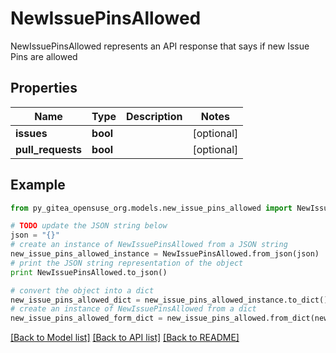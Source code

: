 # NewIssuePinsAllowed

NewIssuePinsAllowed represents an API response that says if new Issue Pins are allowed

## Properties
Name | Type | Description | Notes
------------ | ------------- | ------------- | -------------
**issues** | **bool** |  | [optional] 
**pull_requests** | **bool** |  | [optional] 

## Example

```python
from py_gitea_opensuse_org.models.new_issue_pins_allowed import NewIssuePinsAllowed

# TODO update the JSON string below
json = "{}"
# create an instance of NewIssuePinsAllowed from a JSON string
new_issue_pins_allowed_instance = NewIssuePinsAllowed.from_json(json)
# print the JSON string representation of the object
print NewIssuePinsAllowed.to_json()

# convert the object into a dict
new_issue_pins_allowed_dict = new_issue_pins_allowed_instance.to_dict()
# create an instance of NewIssuePinsAllowed from a dict
new_issue_pins_allowed_form_dict = new_issue_pins_allowed.from_dict(new_issue_pins_allowed_dict)
```
[[Back to Model list]](../README.md#documentation-for-models) [[Back to API list]](../README.md#documentation-for-api-endpoints) [[Back to README]](../README.md)


